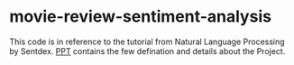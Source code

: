 # movie-review-sentiment-analysis
This code is in reference to the tutorial from Natural Language Processing by Sentdex. 
[PPT]() contains the few defination and details about the Project. 
